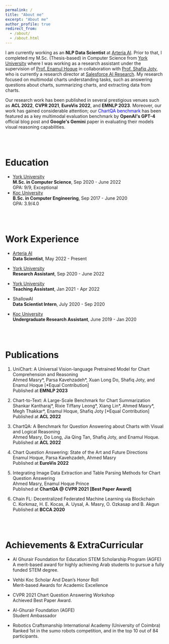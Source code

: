 ```yaml
---
permalink: /
title: "About me"
excerpt: "About me"
author_profile: true
redirect_from: 
  - /about/
  - /about.html
---
```


I am currently working as an **NLP Data Scientist** at [Arteria AI](https://www.arteria.ai/). Prior to that, I completed my M.Sc. (Thesis-based) in Computer Science from [York University](https://www.yorku.ca/) where I was working as a research assistant under the supervision of [Prof. Enamul Hoque](http://www.yorku.ca/enamulh/index.html) in collaboration with [Prof. Shafiq Joty](https://raihanjoty.github.io/), who is currently a research director at [Salesforce AI Research](https://www.salesforceairesearch.com/). My research focused on multimodal charts understanding tasks, such as answering questions about charts, summarizing charts, and extracting data from charts.

Our research work has been published in several prestigious venues such as **ACL 2022**, **CVPR 2021**, **EuroVis 2022**, and **EMNLP 2023**. Moreover, our work has gained considerable attention; our <a href="https://github.com/vis-nlp/ChartQA" style="text-decoration: none; color: blue;">ChartQA benchmark</a> has been featured as a key multimodal evaluation benchmark by **OpenAI's GPT-4** official blog post and **Google's Gemini** paper in evaluating their models visual reasoning capabilities.

<br />
<br />

Education
======

* [York University](https://www.yorku.ca/)  
**M.Sc. in Computer Science**, Sep 2020 - June 2022  
GPA: 9/9, Exceptional
* [Koc University](https://www.ku.edu.tr/en/)  
**B.Sc. in Computer Engineering**, Sep 2017 - June 2020  
GPA: 3.9/4.0

<br />
<br />

Work Experience
======
* [Arteria AI](https://www.arteria.ai/)  
**Data Scientist**, May 2022 - Present
  
* [York University](https://www.yorku.ca/)  
**Research Assistant**, Sep 2020 - June 2022

* [York University](https://www.yorku.ca/)  
**Teaching Assistant**, Jan 2021 - Apr 2022

* ShallowAI  
**Data Scientist Intern**, July 2020 - Sep 2020

* [Koc University](https://www.ku.edu.tr/en/)   
**Undergraduate Research Assistant**, June 2019 - Jan 2020

<br />
<br />

Publications
======

1. UniChart: A Universal Vision-language Pretrained Model for Chart Comprehension and Reasoning  
Ahmed Masry*, Parsa Kavehzadeh*, Xuan Long Do, Shafiq Joty, and Enamul Hoque [*Equal Contribution]  
Published at **EMNLP 2023**

2. Chart-to-Text: A Large-Scale Benchmark for Chart Summarization  
Shankar Kantharaj*, Rixie Tiffany Leong*, Xiang Lin*, Ahmed Masry*, Megh Thakkar*, Enamul Hoque, Shafiq Joty [*Equal Contribution]  
Published at **ACL 2022**

3. ChartQA: A Benchmark for Question Answering about Charts with Visual and Logical Reasoning  
Ahmed Masry, Do Long, Jia Qing Tan, Shafiq Joty, and Enamul Hoque.  
Published at **ACL 2022**

5. Chart Question Answering: State of the Art and Future Directions  
Enamul Hoque, Parsa Kavehzadeh, Ahmed Masry  
Published at **EuroVis 2022**

6. Integrating Image Data Extraction and Table Parsing Methods for Chart Question Answering  
Ahmed Masry, Enamul Hoque Prince  
Published at **ChartQA @ CVPR 2021** **[Best Paper Award]**

7. Chain FL: Decentralized Federated Machine Learning via Blockchain  
C. Korkmaz, H. E. Kocas, A. Uysal, A. Masry, O. Ozkasap and B. Akgun  
Published at **BCCA 2020**

<br />
<br />

Achievements & ExtraCurricular
======
* Al Ghurair Foundation for Education STEM Scholarship Program (AGFE)  
A merit-based award for highly achieving Arab students to pursue a fully funded STEM degree.

* Vehbi Koc Scholar And Dean’s Honor Roll  
Merit-based Awards for Academic Excellence

* CVPR 2021 Chart Question Answering Workshop  
Achieved Best Paper Award.

* Al-Ghurair Foundation (AGFE)  
Student Ambassador

* Robotics Craftsmanship International Academy (University of Coimbra)
Ranked 1st in the sumo robots competition, and in the top 10 out of 84 participants.

